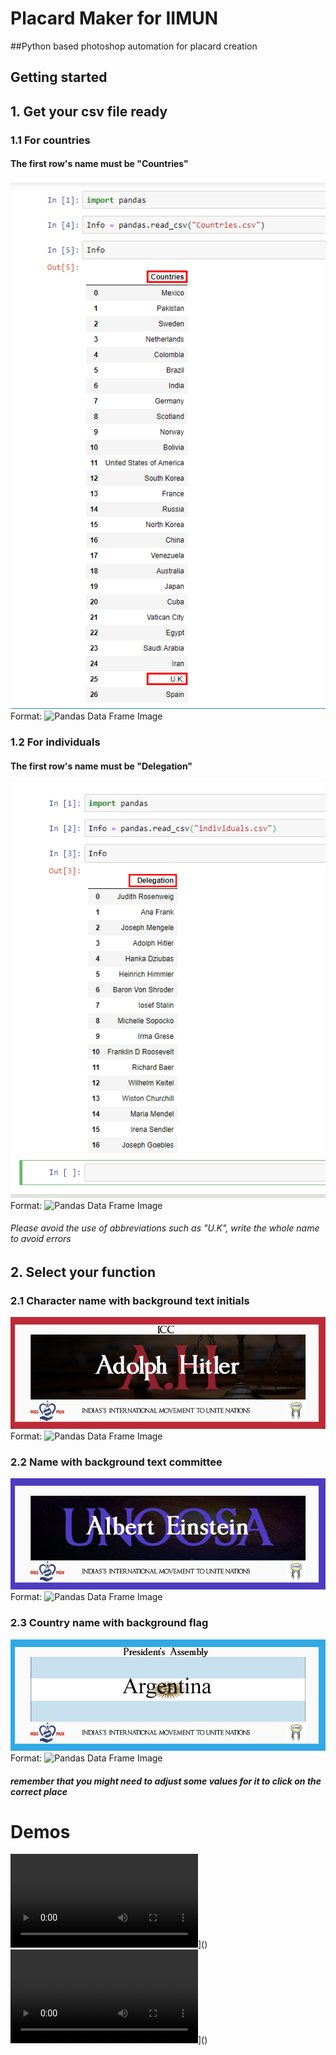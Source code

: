 # Placard Maker for IIMUN

##Python based photoshop automation for placard creation

## Getting started
##  1. Get your csv file ready
###   1.1 For countries
####  The first row's name must be "Countries"
![DataFrame](img/countries.jpg)
Format: ![Pandas Data Frame Image](url)
###   1.2 For individuals
####  The first row's name must be "Delegation"
![DataFrame](img/individuals.jpg)
Format: ![Pandas Data Frame Image](url)
###### *Please avoid the use of abbreviations such as "U.K", write the whole name to avoid errors*
## 2. Select your function
### 2.1 Character name with background text initials
![DataFrame](img/1.jpg)
Format: ![Pandas Data Frame Image](url)
### 2.2 Name with background text committee
![DataFrame](img/2.jpg)
Format: ![Pandas Data Frame Image](url)
### 2.3 Country name with background flag
![DataFrame](img/3.jpg)
Format: ![Pandas Data Frame Image](url)

#### *remember that you might need to adjust some values for it to click on the correct place*

# Demos
![Watch the video](img/1.MOV)]()
![Watch the video](img/2.MOV)]()
